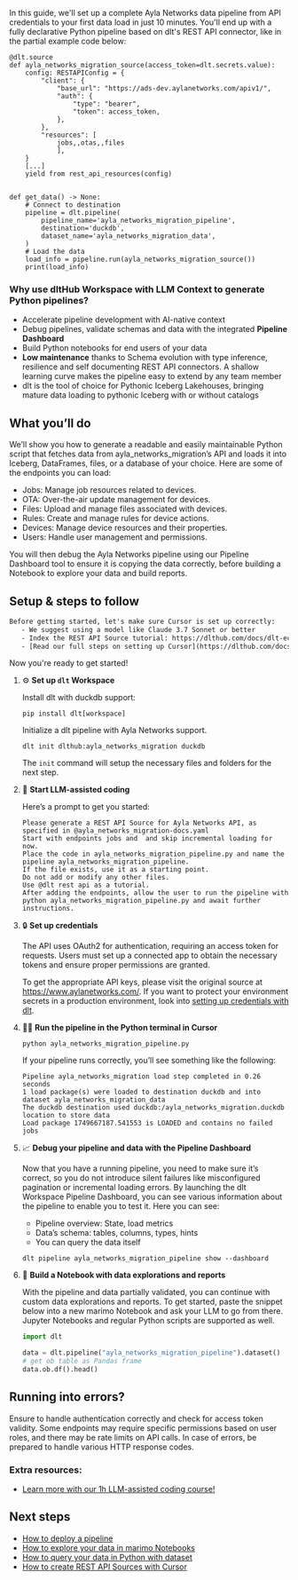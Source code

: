 In this guide, we'll set up a complete Ayla Networks data pipeline from API credentials to your first data load in just 10 minutes. You'll end up with a fully declarative Python pipeline based on dlt's REST API connector, like in the partial example code below:

```python-outcome
@dlt.source
def ayla_networks_migration_source(access_token=dlt.secrets.value):
    config: RESTAPIConfig = {
        "client": {
            "base_url": "https://ads-dev.aylanetworks.com/apiv1/",
            "auth": {
                "type": "bearer",
                "token": access_token,
            },
        },
        "resources": [
            jobs,,otas,,files
            ],
    }
    [...]
    yield from rest_api_resources(config)


def get_data() -> None:
    # Connect to destination
    pipeline = dlt.pipeline(
        pipeline_name='ayla_networks_migration_pipeline',
        destination='duckdb',
        dataset_name='ayla_networks_migration_data', 
    )
    # Load the data
    load_info = pipeline.run(ayla_networks_migration_source())
    print(load_info) 
```

### Why use dltHub Workspace with LLM Context to generate Python pipelines?

- Accelerate pipeline development with AI-native context
- Debug pipelines, validate schemas and data with the integrated **Pipeline Dashboard**
- Build Python notebooks for end users of your data
- **Low maintenance** thanks to Schema evolution with type inference, resilience and self documenting REST API connectors. A shallow learning curve makes the pipeline easy to extend by any team member
- dlt is the tool of choice for Pythonic Iceberg Lakehouses, bringing mature data loading to pythonic Iceberg with or without catalogs

## What you’ll do

We’ll show you how to generate a readable and easily maintainable Python script that fetches data from ayla_networks_migration’s API and loads it into Iceberg, DataFrames, files, or a database of your choice. Here are some of the endpoints you can load:

- Jobs: Manage job resources related to devices.
- OTA: Over-the-air update management for devices.
- Files: Upload and manage files associated with devices.
- Rules: Create and manage rules for device actions.
- Devices: Manage device resources and their properties.
- Users: Handle user management and permissions.

You will then debug the Ayla Networks pipeline using our Pipeline Dashboard tool to ensure it is copying the data correctly, before building a Notebook to explore your data and build reports.

## Setup & steps to follow

```default
Before getting started, let's make sure Cursor is set up correctly:
   - We suggest using a model like Claude 3.7 Sonnet or better
   - Index the REST API Source tutorial: https://dlthub.com/docs/dlt-ecosystem/verified-sources/rest_api/ and add it to context as **@dlt rest api**
   - [Read our full steps on setting up Cursor](https://dlthub.com/docs/dlt-ecosystem/llm-tooling/cursor-restapi#23-configuring-cursor-with-documentation)
```

Now you're ready to get started!

1. ⚙️ **Set up `dlt` Workspace**
    
    Install dlt with duckdb support:
    ```shell
    pip install dlt[workspace]
    ```

    Initialize a dlt pipeline with Ayla Networks support.
    ```shell
    dlt init dlthub:ayla_networks_migration duckdb
    ```

    The `init` command will setup the necessary files and folders for the next step.
    
2. 🤠 **Start LLM-assisted coding**
    
    Here’s a prompt to get you started:
    
    ```prompt
    Please generate a REST API Source for Ayla Networks API, as specified in @ayla_networks_migration-docs.yaml 
    Start with endpoints jobs and  and skip incremental loading for now. 
    Place the code in ayla_networks_migration_pipeline.py and name the pipeline ayla_networks_migration_pipeline. 
    If the file exists, use it as a starting point. 
    Do not add or modify any other files. 
    Use @dlt rest api as a tutorial. 
    After adding the endpoints, allow the user to run the pipeline with python ayla_networks_migration_pipeline.py and await further instructions.
    ```

    
3. 🔒 **Set up credentials** 
    
    The API uses OAuth2 for authentication, requiring an access token for requests. Users must set up a connected app to obtain the necessary tokens and ensure proper permissions are granted.
    
    To get the appropriate API keys, please visit the original source at https://www.aylanetworks.com/.
    If you want to protect your environment secrets in a production environment, look into [setting up credentials with dlt](https://dlthub.com/docs/walkthroughs/add_credentials).
    
4. 🏃‍♀️ **Run the pipeline in the Python terminal in Cursor**
    
    ```shell
    python ayla_networks_migration_pipeline.py
    ```
    
    If your pipeline runs correctly, you’ll see something like the following:
    
    ```shell
    Pipeline ayla_networks_migration load step completed in 0.26 seconds
    1 load package(s) were loaded to destination duckdb and into dataset ayla_networks_migration_data
    The duckdb destination used duckdb:/ayla_networks_migration.duckdb location to store data
    Load package 1749667187.541553 is LOADED and contains no failed jobs
    ```
    
5. 📈 **Debug your pipeline and data with the Pipeline Dashboard**

    Now that you have a running pipeline, you need to make sure it’s correct, so you do not introduce silent failures like misconfigured pagination or incremental loading errors. By launching the dlt Workspace Pipeline Dashboard, you can see various information about the pipeline to enable you to test it. Here you can see:
    - Pipeline overview: State, load metrics
    - Data’s schema: tables, columns, types, hints
    - You can query the data itself
    
    ```shell
    dlt pipeline ayla_networks_migration_pipeline show --dashboard
    ```
    
6. 🐍 **Build a Notebook with data explorations and reports**

    With the pipeline and data partially validated, you can continue with custom data explorations and reports. To get started, paste the snippet below into a new marimo Notebook and ask your LLM to go from there. Jupyter Notebooks and regular Python scripts are supported as well.

    
    ```python
    import dlt

   data = dlt.pipeline("ayla_networks_migration_pipeline").dataset()
   # get ob table as Pandas frame
   data.ob.df().head()
    ```

## Running into errors?

Ensure to handle authentication correctly and check for access token validity. Some endpoints may require specific permissions based on user roles, and there may be rate limits on API calls. In case of errors, be prepared to handle various HTTP response codes.

### Extra resources:

- [Learn more with our 1h LLM-assisted coding course!](https://www.youtube.com/watch?v=GGid70rnJuM)

## Next steps

- [How to deploy a pipeline](https://dlthub.com/docs/walkthroughs/deploy-a-pipeline)
- [How to explore your data in marimo Notebooks](https://dlthub.com/docs/general-usage/dataset-access/marimo)
- [How to query your data in Python with dataset](https://dlthub.com/docs/general-usage/dataset-access/dataset)
- [How to create REST API Sources with Cursor](https://dlthub.com/docs/dlt-ecosystem/llm-tooling/cursor-restapi)